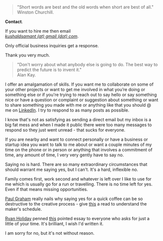 > "Short words are best and the old words when short are best of all."  
> Winston Churchill.

**Contact**.

If you want to hire me then email  
[_kushaldsamant (at) gmail (dot) com_](mailto:kushaldsamant@gmail.com).

Only official business inquiries get a response.

Thank you very much.

> "Don't worry about what anybody else is going to do. The best way to predict the future is to invent it."  
> Alan Kay.

I offer an amalgamation of skills. If you want me to collaborate on some of your other projects or want to get me involved in what you’re doing or something else or if you're trying to reach out to say hello or say something nice or have a question or complaint or suggestion about something or want to share something you made with me or anything like that you should @ me on <a href="https://www.linkedin.com/in/kvshvlin" target="_blank">LinkedIn</a>. I try to respond to as many posts as possible.

I know that's not as satisfying as sending a direct email but my inbox is a big fat mess and when I made it public there were too many messages to respond so they just went unread - that sucks for everyone.

If you are nearby and want to connect personally or have a business or startup idea you want to talk to me about or want a couple minutes of my time on the phone or in person or anything that involves a commitment of time, any amount of time, I very very gently have to say no.

Saying no is hard. There are so many extraordinary circumstances that should warrant me saying yes, but I can't. It's a hard, inflexible no.

Family comes first, work second and whatever is left over I like to use for me which is usually go for a run or travelling. There is no time left for yes. Even if that means missing opportunities.

<a href="https://www.twitter.com/paulg" target="_blank">Paul Graham</a>
really nails why saying yes for a quick coffee can be so destructive to the creative process - give <a href="http://paulgraham.com/makersschedule.html" target="_blank">this</a> a read to understand the maker's schedule.

<a href="https://twitter.com/RyanHoliday" target="_blank">Ryan Holiday</a>
penned <a href="https://thoughtcatalog.com/ryan-holiday/2017/01/to-everyone-who-asks-for-just-a-little-of-your-time" target="_blank">this</a> pointed essay to everyone who asks for just a little of your time. It's brilliant, I wish I'd written it.

I am sorry for no, but it's not without reason.
